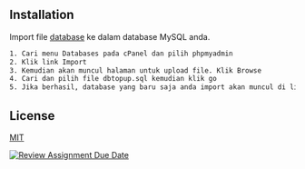 ## Installation

Import file [database](dbtopup.sql) ke dalam database MySQL anda.

```bash
1. Cari menu Databases pada cPanel dan pilih phpmyadmin
2. Klik link Import
3. Kemudian akan muncul halaman untuk upload file. Klik Browse
4. Cari dan pilih file dbtopup.sql kemudian klik go
5. Jika berhasil, database yang baru saja anda import akan muncul di list database anda.
```
## License

[MIT](LICENSE)

[![Review Assignment Due Date](https://classroom.github.com/assets/deadline-readme-button-24ddc0f5d75046c5622901739e7c5dd533143b0c8e959d652212380cedb1ea36.svg)](https://classroom.github.com/a/hYgKb-Z4)
